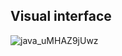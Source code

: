 ## Visual interface
![java_uMHAZ9jUwz](https://github.com/user-attachments/assets/36307d39-e4c1-4dc8-8761-618e85ac2471)

